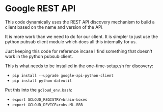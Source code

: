 # Google REST API
This code dynamically uses the REST API discovery mechanism to build a client based on the name and version of the API.

It is more work than we need to do for our client.  It is simpler to just use the python pubsub client module which does all this internally for us.

Just keeping this code for reference incase I find something that doesn't work in the python pubsub client.

This is what needs to be installed in the one-time-setup.sh for discovery:
* `pip install --upgrade google-api-python-client`
* `pip install python-dateutil`

Put this into the `gcloud_env.bash`:
* `export GCLOUD_REGISTRY=brain-boxes`
* `export GCLOUD_DEVICE=robs-ML-BBB`

